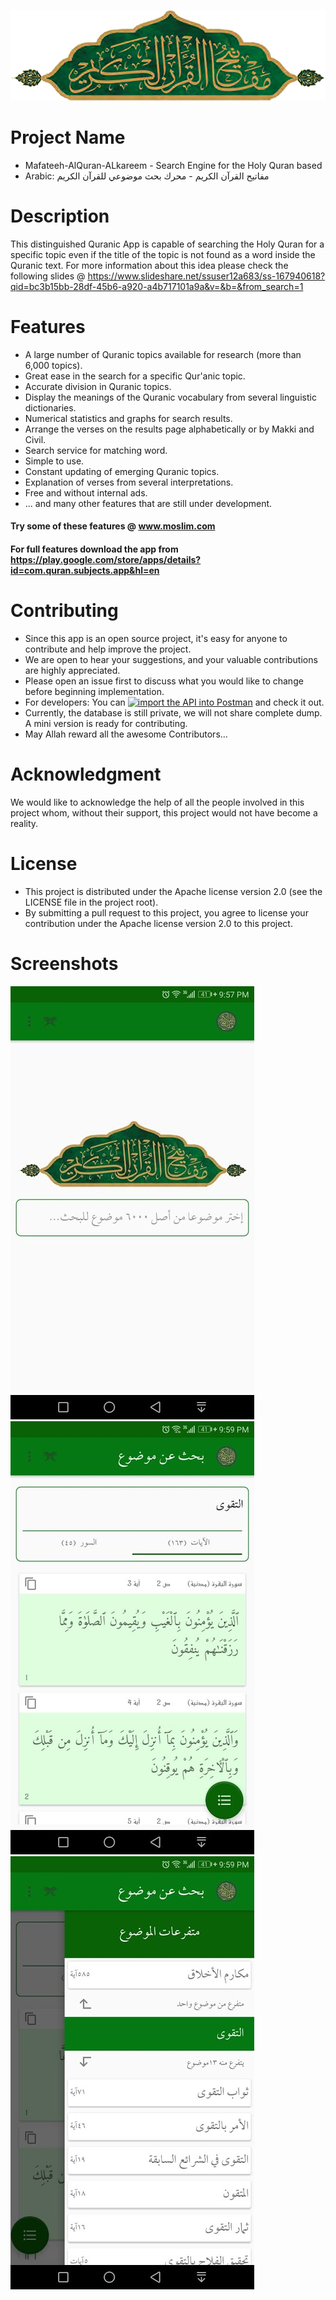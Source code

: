 
![Logo](Logo.png)

# Project Name
- Mafateeh-AlQuran-ALkareem - Search Engine for the Holy Quran based 
- Arabic: مفاتيح القرآن الكريم - محرك بحث موضوعي للقرآن الكريم  

# Description
This distinguished Quranic App is capable of searching the Holy Quran for a specific topic even if the title of the topic is not found as a word inside the Quranic text.
For more information about this idea please check the following slides @ https://www.slideshare.net/ssuser12a683/ss-167940618?qid=bc3b15bb-28df-45b6-a920-a4b717101a9a&v=&b=&from_search=1 

# Features
- A large number of Quranic topics available for research (more than 6,000 topics).
- Great ease in the search for a specific Qur'anic topic.
- Accurate division in Quranic topics.
- Display the meanings of the Quranic vocabulary from several linguistic dictionaries.
- Numerical statistics and graphs for search results.
- Arrange the verses on the results page alphabetically or by Makki and Civil.
- Search service for matching word.
- Simple to use.
- Constant updating of emerging Quranic topics.
- Explanation of verses from several interpretations.
- Free and without internal ads.
- ... and many other features that are still under development.

#### Try some of these features @ www.moslim.com
#### For full features download the app from https://play.google.com/store/apps/details?id=com.quran.subjects.app&hl=en

# Contributing
- Since this app is an open source project, it's easy for anyone to contribute and help improve the project. 
- We are open to hear your suggestions, and your valuable contributions are highly appreciated.
- Please open an issue first to discuss what you would like to change before beginning implementation.
- For developers: You can [![import the API into Postman](https://run.pstmn.io/button.svg)](https://app.getpostman.com/run-collection/e542ebe3a2aec285cd6e) and check it out.
- Currently, the database is still private, we will not share complete dump. A mini version is ready for contributing.
- May Allah reward all the awesome Contributors...

# Acknowledgment
We would like to acknowledge the help of all the people involved in this project whom, without their support, this project would not have become a reality.

# License
- This project is distributed under the Apache license version 2.0 (see the LICENSE file in the project root).
- By submitting a pull request to this project, you agree to license your contribution under the Apache license version 2.0 to this project.

# Screenshots
![screen1](Screen1.jpg)
![screen2](screen2.jpg)
![screen21](screen21.jpg)
